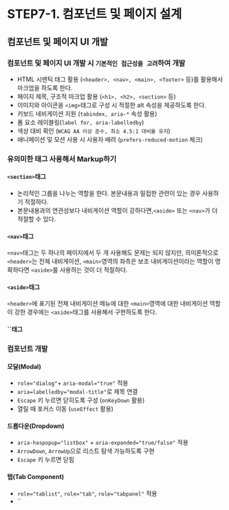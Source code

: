 # STEP7-1. 컴포넌트 및 페이지 설계

## 컴포넌트 및 페이지 UI 개발

### 컴포넌트 및 페이지 UI 개발 시 `기본적인 접근성을 고려`하여 개발

- HTML 시맨틱 태그 활용 (`<header>, <nav>, <main>, <footer>` 등)를 활용해서 마크업을 하도록 한다.
- 페이지 제목, 구조적 마크업 활용 (`<h1>, <h2>, <section>` 등)
- 이미지와 아이콘을 `<img>`태그로 구성 시 적절한 alt 속성을 제공하도록 한다.
- 키보드 네비게이션 지원 (`tabindex, aria-*` 속성 활용)
- 폼 요소 레이블링(`label for, aria-labelledby`)
- 색상 대비 확인 (`WCAG AA 이상 준수, 최소 4.5:1 대비율 유지`)
- 애니메이션 및 모션 사용 시 사용자 배려 (`prefers-reduced-motion` 체크)

### 유의미한 태그 사용해서 Markup하기

#### `<section>`태그

- 논리적인 그룹을 나누는 역할을 한다. 본문내용과 밀접한 관련이 있는 경우 사용하기 적절하다.
- 본문내용과의 연관성보다 내비게이션 역할이 강하다면,`<aside>` 또는 `<nav>`가 더 적절할 수 있다.

#### `<nav>`태그

`<nav>`태그는 두 하나의 페이지에서 두 개 사용해도 문제는 되지 않지만, 의미론적으로 `<header>`는 전체 내비게이션, `<main>`영역의 좌측은 보조 내비게이션이라는 역할이 명확하다면 `<aside>`를 사용하는 것이 더 적절하다.

#### `<aside>`태그

`<header>`에 표기된 전체 내비게이션 메뉴에 대한 `<main>`영역에 대한 내비게이션 역할이 강한 경우에는 `<aside>`태그를 사용해서 구현하도록 한다.

#### ``태그

### 컴포넌트 개발

#### 모달(Modal)

- `role="dialog"`+ `aria-modal="true"` 적용
- `aria=labelledby="modal-title"`로 제목 연결
- `Escape` 키 누르면 닫히도록 구성 (`onKeyDown` 활용)
- 열릴 때 포커스 이동 (`useEffect` 활용)

#### 드롭다운(Dropdown)

- `aria-haspopup="listbox"` + `aria-expanded="true/false"` 적용
- `ArrowDown`, `ArrowUp`으로 리스트 탐색 가능하도록 구현
- `Escape` 키 누르면 닫힘

#### 탭(Tab Component)

- `role="tablist"`, `role="tab"`, `role="tabpanel"` 적용
- ``

